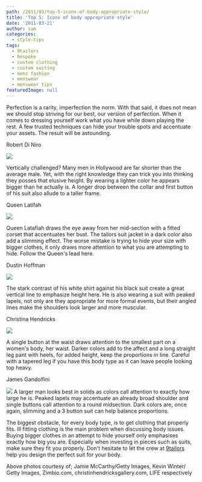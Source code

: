 ```yaml
---
path: /2011/03/top-5-icons-of-body-appropriate-style/
title: 'Top 5: Icons of body appropriate style'
date: '2011-03-21'
author: sam
categories:
  - style-tips
tags:
  - 9tailors
  - bespoke
  - custom clothing
  - custom suiting
  - mens fashion
  - menswear
  - menswear tips
featuredImage: null
---
```

Perfection is a rarity, imperfection the norm. With that said, it does not mean we should stop striving for our best, our version of perfection. When it comes to dressing yourself work what you have while down playing the rest. A few trusted techniques can hide your trouble spots and accentuate your assets. The result will be astounding. 

Robert Di Niro

[![](http://3.bp.blogspot.com/-gbgMvyo6c6Y/TYa8YtOw_CI/AAAAAAAAAHo/sc62GblUy7U/s320/Robert%252BDe%252BNiro%252BUniversal%252BPictures%252BParamount%252BNYHuxU3Hm8Dl%255B1%255D.jpg)](http://3.bp.blogspot.com/-gbgMvyo6c6Y/TYa8YtOw_CI/AAAAAAAAAHo/sc62GblUy7U/s1600/Robert%252BDe%252BNiro%252BUniversal%252BPictures%252BParamount%252BNYHuxU3Hm8Dl%255B1%255D.jpg)

Vertically challenged? Many men in Hollywood are far shorter than the average male. Yet, with the right knowledge they can trick you into thinking they posses that elusive height. By wearing a lighter color he appears bigger than he actually is. A longer drop between the collar and first button of his suit also allude to a taller frame.

Queen Latifah

[![](http://4.bp.blogspot.com/-K-9HDv65o6I/TYa93zswlQI/AAAAAAAAAII/9JnKdAXrRQE/s320/ffb81_queen-latifah-450pk021711%255B1%255D.jpg)](http://4.bp.blogspot.com/-K-9HDv65o6I/TYa93zswlQI/AAAAAAAAAII/9JnKdAXrRQE/s1600/ffb81_queen-latifah-450pk021711%255B1%255D.jpg)

Queen Latafiah draws the eye away from her mid-section with a fitted corset that accentuates her bust. The tailors suit jacket in a dark color also add a slimming effect. The worse mistake is trying to hide your size with bigger clothes, it only draws more attention to what you are attempting to hide. Follow the Queen's lead here.

Dustin Hoffman

![](http://3.bp.blogspot.com/-qJkkCijpmQc/TYa9z3brZJI/AAAAAAAAAIA/GSEBUR4KYaM/s320/hoffman.bmp)

The stark contrast of his white shirt against his black suit create a great vertical line to emphasize height here. He is also wearing a suit with peaked lapels, not only are they appropriate for more formal events, but their angled lines make the shoulders look larger and more muscular.

Christina Hendricks

![](http://1.bp.blogspot.com/-BeLG7SqWvtE/TYa9ttTKw1I/AAAAAAAAAH4/_jeiiM-lkLA/s320/Christina-Hendricks.jpg)

A single button at the waist draws attention to the smallest part on a women's body, her waist. Darker colors add to the affect and a long straight leg pant with heels, for added height, keep the proportions in line. Careful with a tapered leg if you have this body type as it can leave people looking top heavy.

James Gandolfini

[![](http://4.bp.blogspot.com/-1inBSfrfkSQ/TYa9phjRxRI/AAAAAAAAAHw/6EW3QHkr2ac/s320/101653277%255B1%255D.jpg)](http://4.bp.blogspot.com/-1inBSfrfkSQ/TYa9phjRxRI/AAAAAAAAAHw/6EW3QHkr2ac/s1600/101653277%255B1%255D.jpg) A larger man looks best in solids as colors call attention to exactly how large he is. Peaked lapels may accentuate an already broad shoulder and single buttons call attention to a round midsection. Dark colors are, once again, slimming and a 3 button suit can help balance proportions.

The biggest obstacle, for every body type, is to get clothing that properly fits. Ill fitting clothing is the main problem when discussing body issues. Buying bigger clothes in an attempt to hide yourself only emphasises exactly how big you are. Especially when investing in pieces such as suits, make sure they fit you properly. Don't hesitate to let the crew at [9tailors](http://www.9tailors.com) help you design the perfect suit for your body.

Above photos courtesy of; Jamie McCarthy/Getty Images, Kevin Winter/ Getty Images, Zimbio.com, christinhendricksgallery.com, LIFE respectively